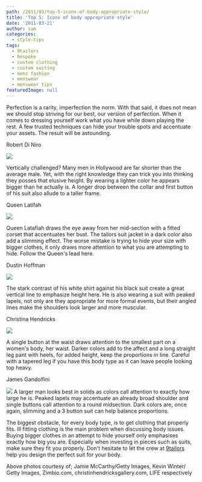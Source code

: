 ```yaml
---
path: /2011/03/top-5-icons-of-body-appropriate-style/
title: 'Top 5: Icons of body appropriate style'
date: '2011-03-21'
author: sam
categories:
  - style-tips
tags:
  - 9tailors
  - bespoke
  - custom clothing
  - custom suiting
  - mens fashion
  - menswear
  - menswear tips
featuredImage: null
---
```

Perfection is a rarity, imperfection the norm. With that said, it does not mean we should stop striving for our best, our version of perfection. When it comes to dressing yourself work what you have while down playing the rest. A few trusted techniques can hide your trouble spots and accentuate your assets. The result will be astounding. 

Robert Di Niro

[![](http://3.bp.blogspot.com/-gbgMvyo6c6Y/TYa8YtOw_CI/AAAAAAAAAHo/sc62GblUy7U/s320/Robert%252BDe%252BNiro%252BUniversal%252BPictures%252BParamount%252BNYHuxU3Hm8Dl%255B1%255D.jpg)](http://3.bp.blogspot.com/-gbgMvyo6c6Y/TYa8YtOw_CI/AAAAAAAAAHo/sc62GblUy7U/s1600/Robert%252BDe%252BNiro%252BUniversal%252BPictures%252BParamount%252BNYHuxU3Hm8Dl%255B1%255D.jpg)

Vertically challenged? Many men in Hollywood are far shorter than the average male. Yet, with the right knowledge they can trick you into thinking they posses that elusive height. By wearing a lighter color he appears bigger than he actually is. A longer drop between the collar and first button of his suit also allude to a taller frame.

Queen Latifah

[![](http://4.bp.blogspot.com/-K-9HDv65o6I/TYa93zswlQI/AAAAAAAAAII/9JnKdAXrRQE/s320/ffb81_queen-latifah-450pk021711%255B1%255D.jpg)](http://4.bp.blogspot.com/-K-9HDv65o6I/TYa93zswlQI/AAAAAAAAAII/9JnKdAXrRQE/s1600/ffb81_queen-latifah-450pk021711%255B1%255D.jpg)

Queen Latafiah draws the eye away from her mid-section with a fitted corset that accentuates her bust. The tailors suit jacket in a dark color also add a slimming effect. The worse mistake is trying to hide your size with bigger clothes, it only draws more attention to what you are attempting to hide. Follow the Queen's lead here.

Dustin Hoffman

![](http://3.bp.blogspot.com/-qJkkCijpmQc/TYa9z3brZJI/AAAAAAAAAIA/GSEBUR4KYaM/s320/hoffman.bmp)

The stark contrast of his white shirt against his black suit create a great vertical line to emphasize height here. He is also wearing a suit with peaked lapels, not only are they appropriate for more formal events, but their angled lines make the shoulders look larger and more muscular.

Christina Hendricks

![](http://1.bp.blogspot.com/-BeLG7SqWvtE/TYa9ttTKw1I/AAAAAAAAAH4/_jeiiM-lkLA/s320/Christina-Hendricks.jpg)

A single button at the waist draws attention to the smallest part on a women's body, her waist. Darker colors add to the affect and a long straight leg pant with heels, for added height, keep the proportions in line. Careful with a tapered leg if you have this body type as it can leave people looking top heavy.

James Gandolfini

[![](http://4.bp.blogspot.com/-1inBSfrfkSQ/TYa9phjRxRI/AAAAAAAAAHw/6EW3QHkr2ac/s320/101653277%255B1%255D.jpg)](http://4.bp.blogspot.com/-1inBSfrfkSQ/TYa9phjRxRI/AAAAAAAAAHw/6EW3QHkr2ac/s1600/101653277%255B1%255D.jpg) A larger man looks best in solids as colors call attention to exactly how large he is. Peaked lapels may accentuate an already broad shoulder and single buttons call attention to a round midsection. Dark colors are, once again, slimming and a 3 button suit can help balance proportions.

The biggest obstacle, for every body type, is to get clothing that properly fits. Ill fitting clothing is the main problem when discussing body issues. Buying bigger clothes in an attempt to hide yourself only emphasises exactly how big you are. Especially when investing in pieces such as suits, make sure they fit you properly. Don't hesitate to let the crew at [9tailors](http://www.9tailors.com) help you design the perfect suit for your body.

Above photos courtesy of; Jamie McCarthy/Getty Images, Kevin Winter/ Getty Images, Zimbio.com, christinhendricksgallery.com, LIFE respectively